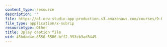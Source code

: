 ```yaml
---
content_type: resource
description: ''
file: https://ol-ocw-studio-app-production.s3.amazonaws.com/courses/9-00sc-introduction-to-psychology-fall-2011/45bdad4e65505586bff2393cb3ad3445_-cK1og4ElKE.vtt
file_type: application/x-subrip
resourcetype: Other
title: 3play caption file
uid: 45bdad4e-6550-5586-bff2-393cb3ad3445
---
```

